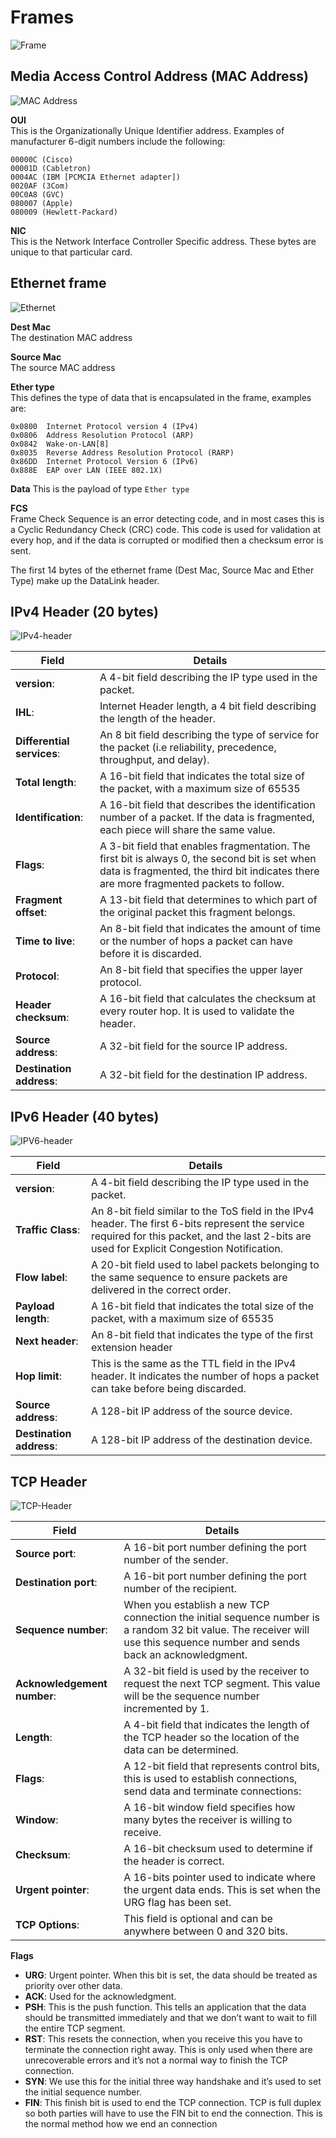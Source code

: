 # Frames
![Frame](images/frame.png)

## Media Access Control Address (MAC Address)
![MAC Address](images/mac.png)

**OUI**   
This is the Organizationally Unique Identifier address. Examples of manufacturer 6-digit numbers include the following:   
   
    00000C (Cisco)   
    00001D (Cabletron)   
    0004AC (IBM [PCMCIA Ethernet adapter])   
    0020AF (3Com)   
    00C0A8 (GVC)   
    080007 (Apple)   
    080009 (Hewlett-Packard)   

**NIC**   
This is the Network Interface Controller Specific address. These bytes are unique to that particular card.


## Ethernet frame
![Ethernet](images/ether.png)

**Dest Mac**   
The destination MAC address   

**Source Mac**  
The source MAC address   

**Ether type**   
This defines the type of data that is encapsulated in the frame, examples are:   

    0x0800 	Internet Protocol version 4 (IPv4)
    0x0806 	Address Resolution Protocol (ARP)
    0x0842 	Wake-on-LAN[8]
    0x8035 	Reverse Address Resolution Protocol (RARP)
    0x86DD 	Internet Protocol Version 6 (IPv6) 
    0x888E 	EAP over LAN (IEEE 802.1X)

**Data**
This is the payload of type `Ether type`

**FCS**   
Frame Check Sequence is an error detecting code, and in most cases this is a Cyclic Redundancy Check (CRC) code. This code is used for validation at every hop, and if the data is corrupted or modified then a checksum error is sent.

The first 14 bytes of the ethernet frame (Dest Mac, Source Mac and Ether Type) make up the DataLink header.


## IPv4 Header (20 bytes)
![IPv4-header](IP/images/ip-v4.png)


| Field      | Details  |
|------------|----------|
|**version**:| A 4-bit field describing the IP type used in the packet.| 
|**IHL**:| Internet Header length, a 4 bit field describing the length of the header. |
|**Differential services**:| An 8 bit field  describing the type of service for the packet (i.e reliability, precedence, throughput, and delay).|
|**Total length**:| A 16-bit field that indicates the total size of the packet, with a maximum size of 65535 |
|**Identification**:| A 16-bit field that describes the identification number of a packet. If the data is fragmented, each piece will share the same value. |
|**Flags**:| A 3-bit field that enables fragmentation. The first bit is always 0, the second bit is set when data is fragmented, the third bit indicates there are more fragmented packets to follow.|
|**Fragment offset**:| A 13-bit field that determines to which part of the original packet this fragment belongs.|
|**Time to live**:| An 8-bit field that indicates the amount of time or the number of hops a packet can have before it is discarded.|
|**Protocol**:| An 8-bit field that specifies the upper layer protocol.|
|**Header checksum**:| A 16-bit field that calculates the checksum at every router hop. It is used to validate the header.|
|**Source address**:| A 32-bit field for the source IP address. |
|**Destination address**:| A 32-bit field for the destination IP address.|


## IPv6 Header (40 bytes)
![IPV6-header](IP/images/ip-v6.png)


| Field                  | Details  |
|------------------------|----------|
|**version**:            | A 4-bit field describing the IP type used in the packet.| 
|**Traffic Class**:      | An 8-bit field similar to the ToS field in the IPv4 header. The first 6-bits represent the service required for this packet, and the last 2-bits are used for Explicit Congestion Notification.|
|**Flow label**:         | A 20-bit field used to label packets belonging to the same sequence to ensure packets are delivered in the correct order. |
|**Payload length**:     | A 16-bit field that indicates the total size of the packet, with a maximum size of 65535 |
|**Next header**:        | An 8-bit field that indicates the type of the first extension header |
|**Hop limit**:          | This is the same as the TTL field in the IPv4 header. It indicates the number of hops a packet can take before being discarded.|
|**Source address**:     | A 128-bit IP address of the source device.|
|**Destination address**:| A 128-bit IP address of the destination device. |

## TCP Header
![TCP-Header](TCP/images/tcp.png)

| Field                     | Details  |
|---------------------------|----------|
|**Source port**:           | A 16-bit port number defining the port number of the sender.  |
|**Destination port**:      | A 16-bit port number defining the port number of the recipient. |
|**Sequence number**:       | When you establish a new TCP connection the initial sequence number is a random 32 bit value. The receiver will use this sequence number and sends back an acknowledgment.|
|**Acknowledgement number**:| A 32-bit field is used by the receiver to request the next TCP segment. This value will be the sequence number incremented by 1.|
|**Length**:                | A 4-bit field that indicates the length of the TCP header so the location of the data can be determined. |
|**Flags**:                 | A 12-bit field that represents control bits, this is used to establish connections, send data and terminate connections:         |
|**Window**:                | A 16-bit window field specifies how many bytes the receiver is willing to receive.    |
|**Checksum**:              | A 16-bit checksum used to determine if the header is correct.  |
|**Urgent pointer**:        | A 16-bits pointer used to indicate where the urgent data ends. This is set when the URG flag has been set.  |
|**TCP Options**:           | This field is optional and can be anywhere between 0 and 320 bits. |

**Flags**   

- **URG**: Urgent pointer. When this bit is set, the data should be treated as priority over other data.
- **ACK**: Used for the acknowledgment.
- **PSH**: This is the push function. This tells an application that the data should be transmitted immediately and that we don’t want to wait to fill the entire TCP segment.
- **RST**: This resets the connection, when you receive this you have to terminate the connection right away. This is only used when there are unrecoverable errors and it’s not a normal way to finish the TCP connection.
- **SYN**: We use this for the initial three way handshake and it’s used to set the initial sequence number.
- **FIN**: This finish bit is used to end the TCP connection. TCP is full duplex so both parties will have to use the FIN bit to end the connection. This is the normal method how we end an connection